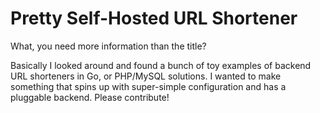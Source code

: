 # Pretty Self-Hosted URL Shortener

What, you need more information than the title?

Basically I looked around and found a bunch of toy examples of backend URL shorteners in Go, or PHP/MySQL solutions. I wanted to make something that spins up with super-simple configuration and has a pluggable backend. Please contribute!
